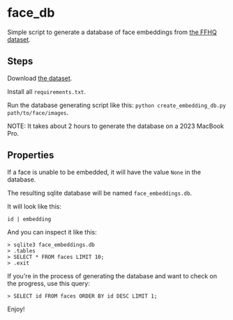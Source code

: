 # face_db

Simple script to generate a database of face embeddings from [the FFHQ dataset](https://github.com/NVlabs/ffhq-dataset).


## Steps

Download [the dataset](https://www.kaggle.com/datasets/arnaud58/flickrfaceshq-dataset-ffhq/).

Install all `requirements.txt`.

Run the database generating script like this: `python create_embedding_db.py path/to/face/images`.

NOTE: It takes about 2 hours to generate the database on a 2023 MacBook Pro.


## Properties

If a face is unable to be embedded, it will have the value `None` in the database.

The resulting sqlite database will be named `face_embeddings.db`.

It will look like this:

```
id | embedding
```

And you can inspect it like this:

```
> sqlite3 face_embeddings.db
> .tables
> SELECT * FROM faces LIMIT 10;
> .exit
```

If you're in the process of generating the database and want to check on the progress, use this query:

```
> SELECT id FROM faces ORDER BY id DESC LIMIT 1;
```

Enjoy!
